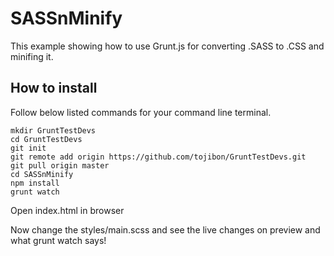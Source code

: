 # SASSnMinify

This example showing how to use Grunt.js for converting .SASS to .CSS and minifing it.

## How to install
Follow below listed commands for your command line terminal.

```
mkdir GruntTestDevs
cd GruntTestDevs
git init
git remote add origin https://github.com/tojibon/GruntTestDevs.git
git pull origin master
cd SASSnMinify
npm install
grunt watch
```

Open index.html in browser

Now change the styles/main.scss and see the live changes on preview and what grunt watch says!
